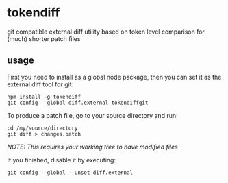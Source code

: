 # tokendiff
git compatible external diff utility based on token level comparison for (much) shorter patch files

## usage

First you need to install as a global node package, then you can set it as the external diff tool for git:
```
npm install -g tokendiff
git config --global diff.external tokendiffgit
```

To produce a patch file, go to your source directory and run:
```
cd /my/source/directory
git diff > changes.patch
```
*NOTE: This requires your working tree to have modified files*

If you finished, disable it by executing:
```
git config --global --unset diff.external
```
